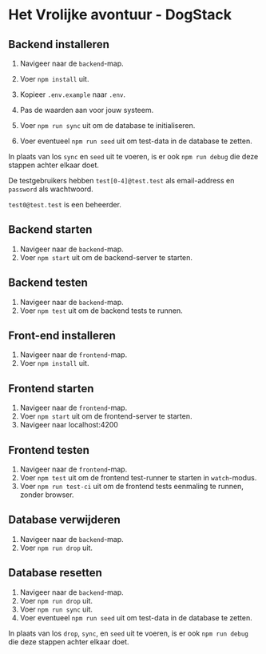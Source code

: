 # Het Vrolijke avontuur - DogStack

## Backend installeren

1. Navigeer naar de `backend`-map.
1. Voer `npm install` uit.

1. Kopieer `.env.example` naar `.env`.
1. Pas de waarden aan voor jouw systeem.

1. Voer `npm run sync` uit om de database te initialiseren.
1. Voer eventueel `npm run seed` uit om test-data in de database te zetten.

In plaats van los `sync` en `seed` uit te voeren, is er ook `npm run debug` die deze stappen achter elkaar doet.

De testgebruikers hebben `test[0-4]@test.test` als email-address en `password` als wachtwoord.

`test0@test.test` is een beheerder.

## Backend starten

1. Navigeer naar de `backend`-map.
1. Voer `npm start` uit om de backend-server te starten.

## Backend testen

1. Navigeer naar de `backend`-map.
1. Voer `npm test` uit om de backend tests te runnen.

## Front-end installeren

1. Navigeer naar de `frontend`-map.
1. Voer `npm install` uit.

## Frontend starten

1. Navigeer naar de `frontend`-map.
1. Voer `npm start` uit om de frontend-server te starten.
1. Navigeer naar localhost:4200

## Frontend testen

1. Navigeer naar de `frontend`-map.
1. Voer `npm test` uit om de frontend test-runner te starten in `watch`-modus.
1. Voer `npm run test-ci` uit om de frontend tests eenmaling te runnen, zonder browser.

## Database verwijderen

1. Navigeer naar de `backend`-map.
1. Voer `npm run drop` uit.

## Database resetten

1. Navigeer naar de `backend`-map.
1. Voer `npm run drop` uit.
1. Voer `npm run sync` uit.
1. Voer eventueel `npm run seed` uit om test-data in de database te zetten.

In plaats van los `drop`, `sync`, en `seed` uit te voeren, is er ook `npm run debug` die deze stappen achter elkaar doet.
